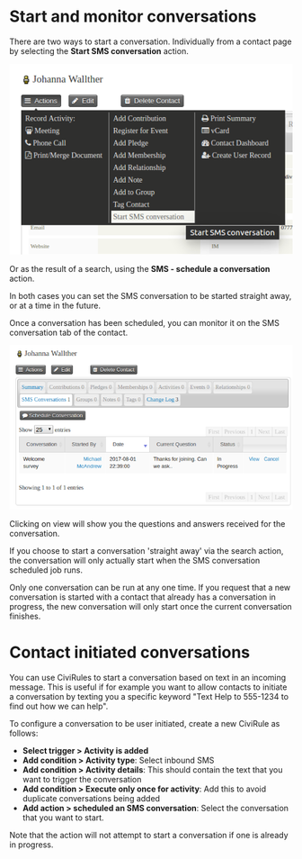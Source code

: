 # Start and monitor conversations

There are two ways to start a conversation. Individually from a contact page by selecting the **Start SMS conversation** action.

![SMS conversations](./sms-conversation-contact-start.png)

Or as the result of a search, using the **SMS - schedule a conversation** action.

In both cases you can set the SMS conversation to be started straight away, or at a time in the future.

Once a conversation has been scheduled, you can monitor it on the SMS conversation tab of the contact.

![SMS conversations](./sms-conversation-monitor.png)

Clicking on view will show you the questions and answers received for the conversation.

If you choose to start a conversation 'straight away' via the search action, the conversation will only actually start when the SMS conversation scheduled job runs.

Only one conversation can be run at any one time. If you request that a new conversation is started with a contact that already has a conversation in progress, the new conversation will only start once the current conversation finishes.

# Contact initiated conversations

You can use CiviRules to start a conversation based on text in an incoming message. This is useful if for example you want to allow contacts to initiate a conversation by texting you a specific keyword "Text Help to 555-1234 to find out how we can help".

To configure a conversation to be user initiated, create a new CiviRule as follows:

* **Select trigger > Activity is added**
* **Add condition > Activity type**: Select inbound SMS
* **Add condition > Activity details**: This should contain the text that you want to trigger the conversation
* **Add condition > Execute only once for activity**: Add this to avoid duplicate conversations being added
* **Add action > scheduled an SMS conversation**: Select the conversation that you want to start.

Note that the action will not attempt to start a conversation if one is already in progress.
